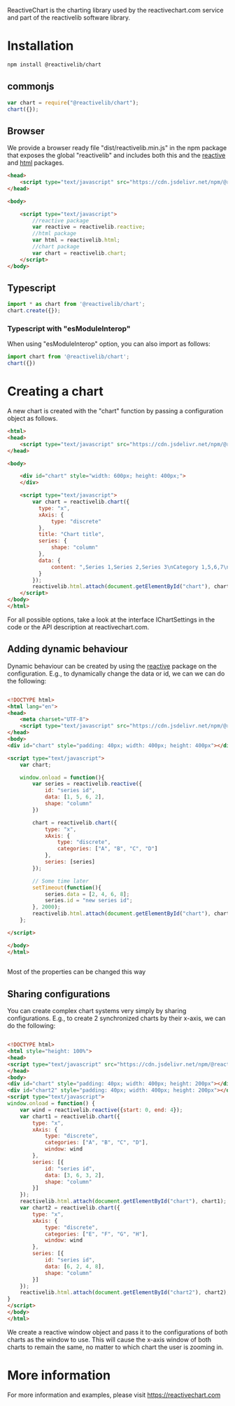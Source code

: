 ReactiveChart is the charting library used by the reactivechart.com service and part of the reactivelib software library.

# Installation

```bash
npm install @reactivelib/chart
```

## commonjs

```javascript
var chart = require("@reactivelib/chart");
chart({});
```

## Browser
We provide a browser ready file "dist/reactivelib.min.js" in the npm package that exposes the global "reactivelib" and includes both this and the 
[reactive](https://github.com/reactivelib/reactive) and [html](https://github.com/reactivelib/html) packages.

```html
<head>
    <script type="text/javascript" src="https://cdn.jsdelivr.net/npm/@reactivelib/chart@latest/dist/reactivelib.min.js"></script>
</head>

<body>

    <script type="text/javascript">
        //reactive package
        var reactive = reactivelib.reactive;
        //html package
        var html = reactivelib.html;        
        //chart package
        var chart = reactivelib.chart;        
    </script>
</body>
```


## Typescript

```typescript
import * as chart from '@reactivelib/chart';
chart.create({});
```

### Typescript with "esModuleInterop"

When using "esModuleInterop" option, you can also import as follows:

```typescript
import chart from '@reactivelib/chart';
chart({})
```


# Creating a chart

A new chart is created with the "chart" function by passing a configuration object as follows.

```html
<html>
<head>
    <script type="text/javascript" src="https://cdn.jsdelivr.net/npm/@reactivelib/chart@latest/dist/reactivelib.min.js"></script>
</head>

<body>

    <div id="chart" style="width: 600px; height: 400px;">
    </div>

    <script type="text/javascript">
        var chart = reactivelib.chart({
          type: "x",
          xAxis: {
              type: "discrete"
          },
          title: "Chart title",
          series: {
              shape: "column"
          },
          data: {
              content: ",Series 1,Series 2,Series 3\nCategory 1,5,6,7\nCategory 2,6,2,4\nCategory 3,6,2,5"
          }
        });     
        reactivelib.html.attach(document.getElementById("chart"), chart);
    </script>
</body>
</html>
```

For all possible options, take a look at the interface IChartSettings in the code or the API description at reactivechart.com.

## Adding dynamic behaviour

Dynamic behaviour can be created by using the [reactive](https://github.com/reactivelib/reactive) package on the configuration.
E.g., to dynamically change the data or id, we can we can do the following:

```html

<!DOCTYPE html>
<html lang="en">
<head>
    <meta charset="UTF-8">
    <script type="text/javascript" src="https://cdn.jsdelivr.net/npm/@reactivelib/chart@latest/dist/reactivelib.min.js"></script>
</head>
<body>
<div id="chart" style="padding: 40px; width: 400px; height: 400px"></div>

<script type="text/javascript">
    var chart;

    window.onload = function(){
        var series = reactivelib.reactive({
            id: "series id",
            data: [1, 5, 6, 2],
            shape: "column"
        })

        chart = reactivelib.chart({
            type: "x",
            xAxis: {
                type: "discrete",
                categories: ["A", "B", "C", "D"]
            },
            series: [series]
        });

        // Some time later
        setTimeout(function(){
            series.data = [2, 4, 6, 8];
            series.id = "new series id";
        }, 2000);
        reactivelib.html.attach(document.getElementById("chart"), chart);
    };

</script>

</body>
</html>
  
```

Most of the properties can be changed this way

## Sharing configurations

You can create complex chart systems very simply by sharing configurations. E.g., to create 2 synchronized charts by their x-axis, we can do the following:

```html

<!DOCTYPE html>
<html style="height: 100%">
<head>
<script type="text/javascript" src="https://cdn.jsdelivr.net/npm/@reactivelib/chart@latest/dist/reactivelib.min.js"></script>
</head>
<body>
<div id="chart" style="padding: 40px; width: 400px; height: 200px"></div>
<div id="chart2" style="padding: 40px; width: 400px; height: 200px"></div>
<script type="text/javascript">
window.onload = function() {
    var wind = reactivelib.reactive({start: 0, end: 4});
    var chart1 = reactivelib.chart({
        type: "x",
        xAxis: {
            type: "discrete",
            categories: ["A", "B", "C", "D"],
            window: wind
        },
        series: [{
            id: "series id",
            data: [3, 6, 3, 2],
            shape: "column"
        }]
    });
    reactivelib.html.attach(document.getElementById("chart"), chart1);
    var chart2 = reactivelib.chart({
        type: "x",
        xAxis: {
            type: "discrete",
            categories: ["E", "F", "G", "H"],
            window: wind
        },
        series: [{
            id: "series id",
            data: [6, 2, 4, 8],
            shape: "column"
        }]
    });
    reactivelib.html.attach(document.getElementById("chart2"), chart2);
}
</script>
</body>
</html>
```

We create a reactive window object and pass it to the configurations of both charts as the window to use. This will cause the x-axis window of both charts to remain the same, no matter to which chart the user is zooming in.

# More information

For more information and examples, please visit https://reactivechart.com
